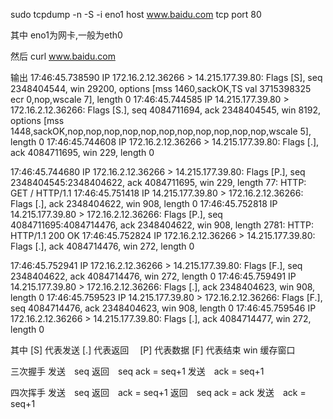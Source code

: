 sudo tcpdump -n -S -i eno1 host www.baidu.com tcp port 80

其中 eno1为网卡,一般为eth0


然后 curl www.baidu.com

输出
17:46:45.738590 IP 172.16.2.12.36266 > 14.215.177.39.80: Flags [S], seq 2348404544, win 29200, options [mss 1460,sackOK,TS val 3715398325 ecr 0,nop,wscale 7], length 0
17:46:45.744585 IP 14.215.177.39.80 > 172.16.2.12.36266: Flags [S.], seq 4084711694, ack 2348404545, win 8192, options [mss 1448,sackOK,nop,nop,nop,nop,nop,nop,nop,nop,nop,nop,nop,wscale 5], length 0
17:46:45.744608 IP 172.16.2.12.36266 > 14.215.177.39.80: Flags [.], ack 4084711695, win 229, length 0

17:46:45.744680 IP 172.16.2.12.36266 > 14.215.177.39.80: Flags [P.], seq 2348404545:2348404622, ack 4084711695, win 229, length 77: HTTP: GET / HTTP/1.1
17:46:45.751418 IP 14.215.177.39.80 > 172.16.2.12.36266: Flags [.], ack 2348404622, win 908, length 0
17:46:45.752818 IP 14.215.177.39.80 > 172.16.2.12.36266: Flags [P.], seq 4084711695:4084714476, ack 2348404622, win 908, length 2781: HTTP: HTTP/1.1 200 OK
17:46:45.752824 IP 172.16.2.12.36266 > 14.215.177.39.80: Flags [.], ack 4084714476, win 272, length 0

17:46:45.752941 IP 172.16.2.12.36266 > 14.215.177.39.80: Flags [F.], seq 2348404622, ack 4084714476, win 272, length 0
17:46:45.759491 IP 14.215.177.39.80 > 172.16.2.12.36266: Flags [.], ack 2348404623, win 908, length 0
17:46:45.759523 IP 14.215.177.39.80 > 172.16.2.12.36266: Flags [F.], seq 4084714476, ack 2348404623, win 908, length 0
17:46:45.759546 IP 172.16.2.12.36266 > 14.215.177.39.80: Flags [.], ack 4084714477, win 272, length 0

其中
[S] 代表发送
[.] 代表返回　
[P] 代表数据
[F] 代表结束
win 缓存窗口

三次握手
发送　seq 
返回　seq ack = seq+1
发送　ack = seq+1

四次挥手
发送　seq
返回　ack = seq+1
返回　seq ack = ack
发送　ack = seq+1

